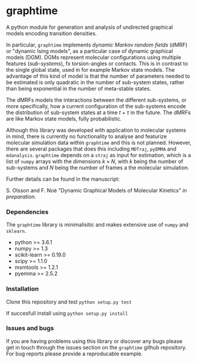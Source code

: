 # graphtime 
A python module for generation and analysis of undirected graphical models encoding transition densities.

In particular, `graphtime` implements _dynamic Markov random fields_ (dMRF) or "dynamic Ising models", as a particular case of dynamic graphical models (DGM). DGMs represent molecular configurations using multiple features (_sub-systems_), fx torsion-angles or contacts.  This is in contrast to the single global state, used in for example Markov state models. The advantage of this kind of model is that the number of parameters needed to be estimated is only quadratic in the number of sub-system states, rather than being exponential in the number of meta-stable states. 

The dMRFs models the interactions between the different sub-systems, or more specifically, how a current configuration of the sub-systems encode the distribution of sub-system states at a time $t+\tau$ in the future. The dMRFs are like Markov state models, fully probabilistic. 

Although this library was developed with application to molecular systems in mind, there is currently no functionality to analyse and featurize molecular simulation data within `graphtime` and this is not planned. However, there are several packages that does this including `MDTraj`, `pyEMMA` and `mdanalysis`. `graphtime` depends on a `straj` as input for estimation, which is a list of `numpy` arrays with the dimensions $k\times N$, with $k$ being the number of sub-systems and $N$ being the number of frames a the molecular simulation. 

Further details can be found in the manuscript:

S. Olsson and F. Noé "Dynamic Graphical Models of Molecular Kinetics" _in preparation._


### Dependencies
The `graphtime` library is minimalisitic and makes extensive use of `numpy` and `sklearn`.

- python >= 3.6.1
- numpy >= 1.3
- scikit-learn >= 0.19.0
- scipy >= 1.1.0
- msmtools >= 1.2.1
- pyemma >= 2.5.2

### Installation

Clone this repository and test
`python setup.py test`

If succesfull install using
`python setup.py install`

### Issues and bugs
If you are having problems using this library or discover any bugs please get in touch through the issues section on the `graphtime` github repository. For bug reports please provide a reproducable example.